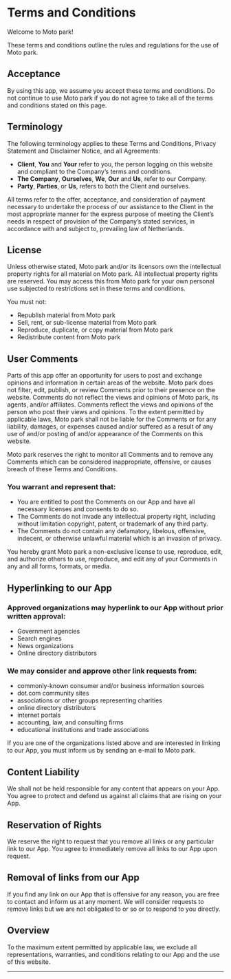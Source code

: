 # Terms and Conditions

Welcome to Moto park!

These terms and conditions outline the rules and regulations for the use of Moto park.

## Acceptance

By using this app, we assume you accept these terms and conditions. Do not continue to use Moto park if you do not agree to take all of the terms and conditions stated on this page.

## Terminology

The following terminology applies to these Terms and Conditions, Privacy Statement and Disclaimer Notice, and all Agreements:
- **Client**, **You** and **Your** refer to you, the person logging on this website and compliant to the Company’s terms and conditions.
- **The Company**, **Ourselves**, **We**, **Our** and **Us**, refer to our Company.
- **Party**, **Parties**, or **Us**, refers to both the Client and ourselves.

All terms refer to the offer, acceptance, and consideration of payment necessary to undertake the process of our assistance to the Client in the most appropriate manner for the express purpose of meeting the Client’s needs in respect of provision of the Company’s stated services, in accordance with and subject to, prevailing law of Netherlands.

## License

Unless otherwise stated, Moto park and/or its licensors own the intellectual property rights for all material on Moto park. All intellectual property rights are reserved. You may access this from Moto park for your own personal use subjected to restrictions set in these terms and conditions.

You must not:
- Republish material from Moto park
- Sell, rent, or sub-license material from Moto park
- Reproduce, duplicate, or copy material from Moto park
- Redistribute content from Moto park

## User Comments

Parts of this app offer an opportunity for users to post and exchange opinions and information in certain areas of the website. Moto park does not filter, edit, publish, or review Comments prior to their presence on the website. Comments do not reflect the views and opinions of Moto park, its agents, and/or affiliates. Comments reflect the views and opinions of the person who post their views and opinions. To the extent permitted by applicable laws, Moto park shall not be liable for the Comments or for any liability, damages, or expenses caused and/or suffered as a result of any use of and/or posting of and/or appearance of the Comments on this website.

Moto park reserves the right to monitor all Comments and to remove any Comments which can be considered inappropriate, offensive, or causes breach of these Terms and Conditions.

### You warrant and represent that:
- You are entitled to post the Comments on our App and have all necessary licenses and consents to do so.
- The Comments do not invade any intellectual property right, including without limitation copyright, patent, or trademark of any third party.
- The Comments do not contain any defamatory, libelous, offensive, indecent, or otherwise unlawful material which is an invasion of privacy.

You hereby grant Moto park a non-exclusive license to use, reproduce, edit, and authorize others to use, reproduce, and edit any of your Comments in any and all forms, formats, or media.

## Hyperlinking to our App

### Approved organizations may hyperlink to our App without prior written approval:
- Government agencies
- Search engines
- News organizations
- Online directory distributors

### We may consider and approve other link requests from:
- commonly-known consumer and/or business information sources
- dot.com community sites
- associations or other groups representing charities
- online directory distributors
- internet portals
- accounting, law, and consulting firms
- educational institutions and trade associations

If you are one of the organizations listed above and are interested in linking to our App, you must inform us by sending an e-mail to Moto park.

## Content Liability

We shall not be held responsible for any content that appears on your App. You agree to protect and defend us against all claims that are rising on your App.

## Reservation of Rights

We reserve the right to request that you remove all links or any particular link to our App. You agree to immediately remove all links to our App upon request.

## Removal of links from our App

If you find any link on our App that is offensive for any reason, you are free to contact and inform us at any moment. We will consider requests to remove links but we are not obligated to or so or to respond to you directly.

## Overview

To the maximum extent permitted by applicable law, we exclude all representations, warranties, and conditions relating to our App and the use of this website.



* * *
